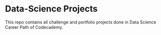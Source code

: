 # Data-Science Projects

This repo contains all challenge and portfolio projects done in Data Science Career Path of Codecademy.